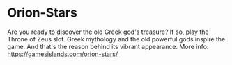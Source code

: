 # Orion-Stars
Are you ready to discover the old Greek god's treasure? If so, play the Throne of Zeus slot.  Greek mythology and the old powerful gods inspire the game. And that's the reason behind its vibrant appearance. More info: https://gamesislands.com/orion-stars/

